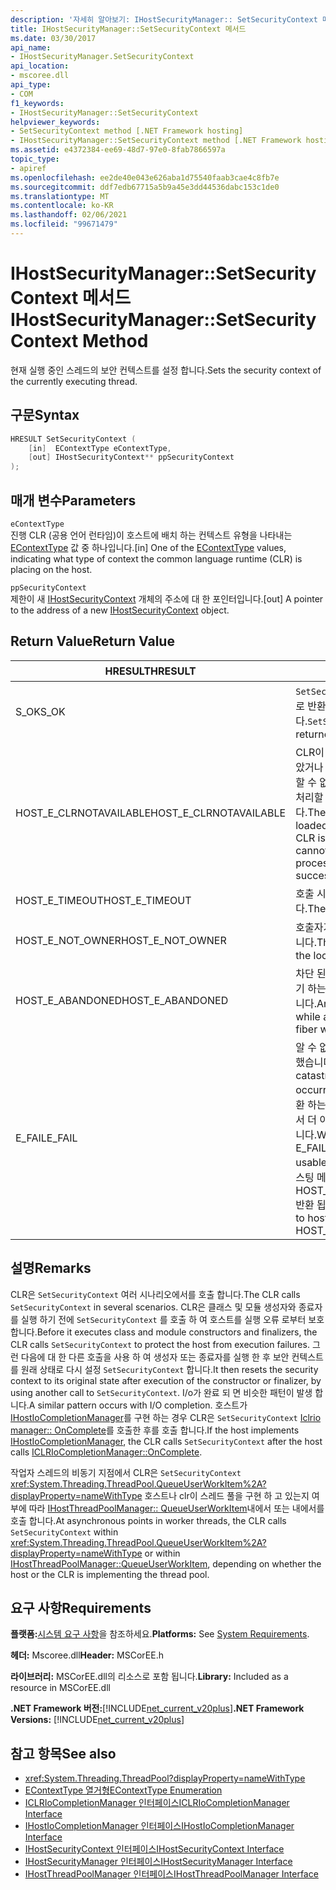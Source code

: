 ```yaml
---
description: '자세히 알아보기: IHostSecurityManager:: SetSecurityContext 메서드'
title: IHostSecurityManager::SetSecurityContext 메서드
ms.date: 03/30/2017
api_name:
- IHostSecurityManager.SetSecurityContext
api_location:
- mscoree.dll
api_type:
- COM
f1_keywords:
- IHostSecurityManager::SetSecurityContext
helpviewer_keywords:
- SetSecurityContext method [.NET Framework hosting]
- IHostSecurityManager::SetSecurityContext method [.NET Framework hosting]
ms.assetid: e4372384-ee69-48d7-97e0-8fab7866597a
topic_type:
- apiref
ms.openlocfilehash: ee2de40e043e626aba1d75540faab3cae4c8fb7e
ms.sourcegitcommit: ddf7edb67715a5b9a45e3dd44536dabc153c1de0
ms.translationtype: MT
ms.contentlocale: ko-KR
ms.lasthandoff: 02/06/2021
ms.locfileid: "99671479"
---
```

# <a name="ihostsecuritymanagersetsecuritycontext-method"></a><span data-ttu-id="8f41a-103">IHostSecurityManager::SetSecurityContext 메서드</span><span class="sxs-lookup"><span data-stu-id="8f41a-103">IHostSecurityManager::SetSecurityContext Method</span></span>

<span data-ttu-id="8f41a-104">현재 실행 중인 스레드의 보안 컨텍스트를 설정 합니다.</span><span class="sxs-lookup"><span data-stu-id="8f41a-104">Sets the security context of the currently executing thread.</span></span>  
  
## <a name="syntax"></a><span data-ttu-id="8f41a-105">구문</span><span class="sxs-lookup"><span data-stu-id="8f41a-105">Syntax</span></span>  
  
```cpp  
HRESULT SetSecurityContext (  
    [in]  EContextType eContextType,  
    [out] IHostSecurityContext** ppSecurityContext  
);  
```  
  
## <a name="parameters"></a><span data-ttu-id="8f41a-106">매개 변수</span><span class="sxs-lookup"><span data-stu-id="8f41a-106">Parameters</span></span>  

 `eContextType`  
 <span data-ttu-id="8f41a-107">진행 CLR (공용 언어 런타임)이 호스트에 배치 하는 컨텍스트 유형을 나타내는 [EContextType](econtexttype-enumeration.md) 값 중 하나입니다.</span><span class="sxs-lookup"><span data-stu-id="8f41a-107">[in] One of the [EContextType](econtexttype-enumeration.md) values, indicating what type of context the common language runtime (CLR) is placing on the host.</span></span>  
  
 `ppSecurityContext`  
 <span data-ttu-id="8f41a-108">제한이 새 [IHostSecurityContext](ihostsecuritycontext-interface.md) 개체의 주소에 대 한 포인터입니다.</span><span class="sxs-lookup"><span data-stu-id="8f41a-108">[out] A pointer to the address of a new [IHostSecurityContext](ihostsecuritycontext-interface.md) object.</span></span>  
  
## <a name="return-value"></a><span data-ttu-id="8f41a-109">Return Value</span><span class="sxs-lookup"><span data-stu-id="8f41a-109">Return Value</span></span>  
  
|<span data-ttu-id="8f41a-110">HRESULT</span><span class="sxs-lookup"><span data-stu-id="8f41a-110">HRESULT</span></span>|<span data-ttu-id="8f41a-111">설명</span><span class="sxs-lookup"><span data-stu-id="8f41a-111">Description</span></span>|  
|-------------|-----------------|  
|<span data-ttu-id="8f41a-112">S_OK</span><span class="sxs-lookup"><span data-stu-id="8f41a-112">S_OK</span></span>|<span data-ttu-id="8f41a-113">`SetSecurityContext` 성공적으로 반환 되었습니다.</span><span class="sxs-lookup"><span data-stu-id="8f41a-113">`SetSecurityContext` returned successfully.</span></span>|  
|<span data-ttu-id="8f41a-114">HOST_E_CLRNOTAVAILABLE</span><span class="sxs-lookup"><span data-stu-id="8f41a-114">HOST_E_CLRNOTAVAILABLE</span></span>|<span data-ttu-id="8f41a-115">CLR이 프로세스에 로드 되지 않았거나 CLR이 관리 코드를 실행할 수 없거나 호출을 성공적으로 처리할 수 없는 상태에 있습니다.</span><span class="sxs-lookup"><span data-stu-id="8f41a-115">The CLR has not been loaded into a process, or the CLR is in a state in which it cannot run managed code or process the call successfully.</span></span>|  
|<span data-ttu-id="8f41a-116">HOST_E_TIMEOUT</span><span class="sxs-lookup"><span data-stu-id="8f41a-116">HOST_E_TIMEOUT</span></span>|<span data-ttu-id="8f41a-117">호출 시간이 초과 되었습니다.</span><span class="sxs-lookup"><span data-stu-id="8f41a-117">The call timed out.</span></span>|  
|<span data-ttu-id="8f41a-118">HOST_E_NOT_OWNER</span><span class="sxs-lookup"><span data-stu-id="8f41a-118">HOST_E_NOT_OWNER</span></span>|<span data-ttu-id="8f41a-119">호출자가 잠금을 소유 하지 않습니다.</span><span class="sxs-lookup"><span data-stu-id="8f41a-119">The caller does not own the lock.</span></span>|  
|<span data-ttu-id="8f41a-120">HOST_E_ABANDONED</span><span class="sxs-lookup"><span data-stu-id="8f41a-120">HOST_E_ABANDONED</span></span>|<span data-ttu-id="8f41a-121">차단 된 스레드나 파이버에서 대기 하는 동안 이벤트를 취소 했습니다.</span><span class="sxs-lookup"><span data-stu-id="8f41a-121">An event was canceled while a blocked thread or fiber was waiting on it.</span></span>|  
|<span data-ttu-id="8f41a-122">E_FAIL</span><span class="sxs-lookup"><span data-stu-id="8f41a-122">E_FAIL</span></span>|<span data-ttu-id="8f41a-123">알 수 없는 치명적인 오류가 발생 했습니다.</span><span class="sxs-lookup"><span data-stu-id="8f41a-123">An unknown catastrophic failure occurred.</span></span> <span data-ttu-id="8f41a-124">메서드가 E_FAIL 반환 하는 경우 해당 프로세스 내에서 더 이상 CLR을 사용할 수 없습니다.</span><span class="sxs-lookup"><span data-stu-id="8f41a-124">When a method returns E_FAIL, the CLR is no longer usable within the process.</span></span> <span data-ttu-id="8f41a-125">호스팅 메서드를 이후에 호출 하면 HOST_E_CLRNOTAVAILABLE 반환 됩니다.</span><span class="sxs-lookup"><span data-stu-id="8f41a-125">Subsequent calls to hosting methods return HOST_E_CLRNOTAVAILABLE.</span></span>|  
  
## <a name="remarks"></a><span data-ttu-id="8f41a-126">설명</span><span class="sxs-lookup"><span data-stu-id="8f41a-126">Remarks</span></span>  

 <span data-ttu-id="8f41a-127">CLR은 `SetSecurityContext` 여러 시나리오에서를 호출 합니다.</span><span class="sxs-lookup"><span data-stu-id="8f41a-127">The CLR calls `SetSecurityContext` in several scenarios.</span></span> <span data-ttu-id="8f41a-128">CLR은 클래스 및 모듈 생성자와 종료자를 실행 하기 전에 `SetSecurityContext` 를 호출 하 여 호스트를 실행 오류 로부터 보호 합니다.</span><span class="sxs-lookup"><span data-stu-id="8f41a-128">Before it executes class and module constructors and finalizers, the CLR calls `SetSecurityContext` to protect the host from execution failures.</span></span> <span data-ttu-id="8f41a-129">그런 다음에 대 한 다른 호출을 사용 하 여 생성자 또는 종료자를 실행 한 후 보안 컨텍스트를 원래 상태로 다시 설정 `SetSecurityContext` 합니다.</span><span class="sxs-lookup"><span data-stu-id="8f41a-129">It then resets the security context to its original state after execution of the constructor or finalizer, by using another call to `SetSecurityContext`.</span></span> <span data-ttu-id="8f41a-130">I/o가 완료 되 면 비슷한 패턴이 발생 합니다.</span><span class="sxs-lookup"><span data-stu-id="8f41a-130">A similar pattern occurs with I/O completion.</span></span> <span data-ttu-id="8f41a-131">호스트가 [IHostIoCompletionManager](ihostiocompletionmanager-interface.md)를 구현 하는 경우 CLR은 `SetSecurityContext` [Iclrio manager:: OnComplete](iclriocompletionmanager-oncomplete-method.md)를 호출한 후를 호출 합니다.</span><span class="sxs-lookup"><span data-stu-id="8f41a-131">If the host implements [IHostIoCompletionManager](ihostiocompletionmanager-interface.md), the CLR calls `SetSecurityContext` after the host calls [ICLRIoCompletionManager::OnComplete](iclriocompletionmanager-oncomplete-method.md).</span></span>  
  
 <span data-ttu-id="8f41a-132">작업자 스레드의 비동기 지점에서 CLR은 `SetSecurityContext` <xref:System.Threading.ThreadPool.QueueUserWorkItem%2A?displayProperty=nameWithType> 호스트나 clr이 스레드 풀을 구현 하 고 있는지 여부에 따라 [IHostThreadPoolManager:: QueueUserWorkItem](ihostthreadpoolmanager-queueuserworkitem-method.md)내에서 또는 내에서를 호출 합니다.</span><span class="sxs-lookup"><span data-stu-id="8f41a-132">At asynchronous points in worker threads, the CLR calls `SetSecurityContext` within <xref:System.Threading.ThreadPool.QueueUserWorkItem%2A?displayProperty=nameWithType> or within [IHostThreadPoolManager::QueueUserWorkItem](ihostthreadpoolmanager-queueuserworkitem-method.md), depending on whether the host or the CLR is implementing the thread pool.</span></span>  
  
## <a name="requirements"></a><span data-ttu-id="8f41a-133">요구 사항</span><span class="sxs-lookup"><span data-stu-id="8f41a-133">Requirements</span></span>  

 <span data-ttu-id="8f41a-134">**플랫폼:**[시스템 요구 사항](../../get-started/system-requirements.md)을 참조하세요.</span><span class="sxs-lookup"><span data-stu-id="8f41a-134">**Platforms:** See [System Requirements](../../get-started/system-requirements.md).</span></span>  
  
 <span data-ttu-id="8f41a-135">**헤더:** Mscoree.dll</span><span class="sxs-lookup"><span data-stu-id="8f41a-135">**Header:** MSCorEE.h</span></span>  
  
 <span data-ttu-id="8f41a-136">**라이브러리:** MSCorEE.dll의 리소스로 포함 됩니다.</span><span class="sxs-lookup"><span data-stu-id="8f41a-136">**Library:** Included as a resource in MSCorEE.dll</span></span>  
  
 <span data-ttu-id="8f41a-137">**.NET Framework 버전:**[!INCLUDE[net_current_v20plus](../../../../includes/net-current-v20plus-md.md)]</span><span class="sxs-lookup"><span data-stu-id="8f41a-137">**.NET Framework Versions:** [!INCLUDE[net_current_v20plus](../../../../includes/net-current-v20plus-md.md)]</span></span>  
  
## <a name="see-also"></a><span data-ttu-id="8f41a-138">참고 항목</span><span class="sxs-lookup"><span data-stu-id="8f41a-138">See also</span></span>

- <xref:System.Threading.ThreadPool?displayProperty=nameWithType>
- [<span data-ttu-id="8f41a-139">EContextType 열거형</span><span class="sxs-lookup"><span data-stu-id="8f41a-139">EContextType Enumeration</span></span>](econtexttype-enumeration.md)
- [<span data-ttu-id="8f41a-140">ICLRIoCompletionManager 인터페이스</span><span class="sxs-lookup"><span data-stu-id="8f41a-140">ICLRIoCompletionManager Interface</span></span>](iclriocompletionmanager-interface.md)
- [<span data-ttu-id="8f41a-141">IHostIoCompletionManager 인터페이스</span><span class="sxs-lookup"><span data-stu-id="8f41a-141">IHostIoCompletionManager Interface</span></span>](ihostiocompletionmanager-interface.md)
- [<span data-ttu-id="8f41a-142">IHostSecurityContext 인터페이스</span><span class="sxs-lookup"><span data-stu-id="8f41a-142">IHostSecurityContext Interface</span></span>](ihostsecuritycontext-interface.md)
- [<span data-ttu-id="8f41a-143">IHostSecurityManager 인터페이스</span><span class="sxs-lookup"><span data-stu-id="8f41a-143">IHostSecurityManager Interface</span></span>](ihostsecuritymanager-interface.md)
- [<span data-ttu-id="8f41a-144">IHostThreadPoolManager 인터페이스</span><span class="sxs-lookup"><span data-stu-id="8f41a-144">IHostThreadPoolManager Interface</span></span>](ihostthreadpoolmanager-interface.md)
